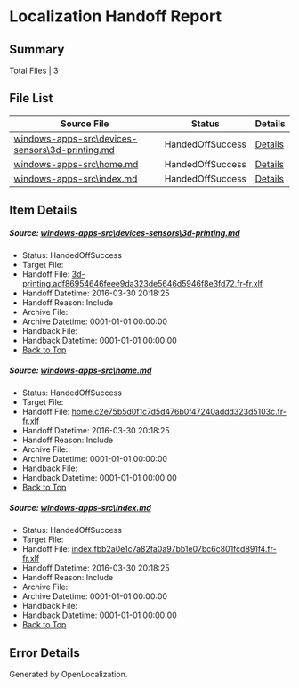 # <a name='report-top'></a> Localization Handoff Report

## Summary
 Total Files | 3

## File List
 Source File | Status | Details 
 ----------- | ------ | ------- 
 [windows-apps-src\devices-sensors\3d-printing.md](https://github.com/Microsoft/windows-apps/blob/5d115a7944efa26c1bb733aecfbfeb0b9a407ccd/windows-apps-src/devices-sensors/3d-printing.md) | HandedOffSuccess | [Details](#10985dec69a38e1ec7452de069768b572e2f5aca1928)
 [windows-apps-src\home.md](https://github.com/Microsoft/windows-apps/blob/e58e04e3e7163763d702805de0045c55e0e6bab9/windows-apps-src/home.md) | HandedOffSuccess | [Details](#5d0cca643c26458165c388215d34eec76dfe8cf62553)
 [windows-apps-src\index.md](https://github.com/Microsoft/windows-apps/blob/e58e04e3e7163763d702805de0045c55e0e6bab9/windows-apps-src/index.md) | HandedOffSuccess | [Details](#a6d8e074c3ba464be3cb55765bb9783bb681cffe2564)

## Item Details
##### <a name='10985dec69a38e1ec7452de069768b572e2f5aca1928'></a> Source: [windows-apps-src\devices-sensors\3d-printing.md](https://github.com/Microsoft/windows-apps/blob/5d115a7944efa26c1bb733aecfbfeb0b9a407ccd/windows-apps-src/devices-sensors/3d-printing.md)
* Status: HandedOffSuccess
* Target File: 
* Handoff File: [3d-printing.adf86954646feee9da323de5646d5946f8e3fd72.fr-fr.xlf](https://github.com/Microsoft/WDG.handoff/blob/081ed694fb49c87b2ae8bf06b6503e8e7261d38b/ol-handoff/Microsoft/windows-apps.fr-fr/master/3d-printing.adf86954646feee9da323de5646d5946f8e3fd72.fr-fr.xlf)
* Handoff Datetime: 2016-03-30 20:18:25
* Handoff Reason: Include
* Archive File: 
* Archive Datetime: 0001-01-01 00:00:00
* Handback File: 
* Handback Datetime: 0001-01-01 00:00:00
* [Back to Top](#report-top)

##### <a name='5d0cca643c26458165c388215d34eec76dfe8cf62553'></a> Source: [windows-apps-src\home.md](https://github.com/Microsoft/windows-apps/blob/e58e04e3e7163763d702805de0045c55e0e6bab9/windows-apps-src/home.md)
* Status: HandedOffSuccess
* Target File: 
* Handoff File: [home.c2e75b5d0f1c7d5d476b0f47240addd323d5103c.fr-fr.xlf](https://github.com/Microsoft/WDG.handoff/blob/081ed694fb49c87b2ae8bf06b6503e8e7261d38b/ol-handoff/Microsoft/windows-apps.fr-fr/master/home.c2e75b5d0f1c7d5d476b0f47240addd323d5103c.fr-fr.xlf)
* Handoff Datetime: 2016-03-30 20:18:25
* Handoff Reason: Include
* Archive File: 
* Archive Datetime: 0001-01-01 00:00:00
* Handback File: 
* Handback Datetime: 0001-01-01 00:00:00
* [Back to Top](#report-top)

##### <a name='a6d8e074c3ba464be3cb55765bb9783bb681cffe2564'></a> Source: [windows-apps-src\index.md](https://github.com/Microsoft/windows-apps/blob/e58e04e3e7163763d702805de0045c55e0e6bab9/windows-apps-src/index.md)
* Status: HandedOffSuccess
* Target File: 
* Handoff File: [index.fbb2a0e1c7a82fa0a97bb1e07bc6c801fcd891f4.fr-fr.xlf](https://github.com/Microsoft/WDG.handoff/blob/081ed694fb49c87b2ae8bf06b6503e8e7261d38b/ol-handoff/Microsoft/windows-apps.fr-fr/master/index.fbb2a0e1c7a82fa0a97bb1e07bc6c801fcd891f4.fr-fr.xlf)
* Handoff Datetime: 2016-03-30 20:18:25
* Handoff Reason: Include
* Archive File: 
* Archive Datetime: 0001-01-01 00:00:00
* Handback File: 
* Handback Datetime: 0001-01-01 00:00:00
* [Back to Top](#report-top)


## Error Details

Generated by OpenLocalization.
